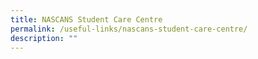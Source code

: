 ```yaml
---
title: NASCANS Student Care Centre
permalink: /useful-links/nascans-student-care-centre/
description: ""
---
```

